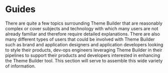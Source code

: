 # Guides

There are quite a few topics surrounding Theme Builder that are reasonably complex or cover subjects and technology with which many users are not already familiar and therefore require detailed explanations.  There are also many different types of users that could be involved with Theme Builder such as brand and application designers and application developers looking to style their products, dev-ops engineers leveraging Theme Builder in their pipelines to support their products and developers interested in enhancing the Theme Builder tool.  This section will serve to assemble this wide variety of information.